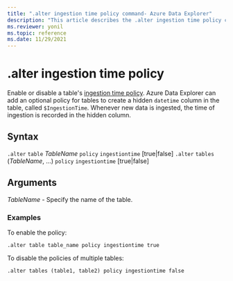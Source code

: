 ```yaml
---
title: ".alter ingestion time policy command- Azure Data Explorer"
description: "This article describes the .alter ingestion time policy command in Azure Data Explorer."
ms.reviewer: yonil
ms.topic: reference
ms.date: 11/29/2021
---
```

# .alter ingestion time policy

Enable or disable a table's [ingestion time policy](ingestiontimepolicy.md). Azure Data Explorer can add an optional policy for tables to create a hidden `datetime` column in the table, called `$IngestionTime`. Whenever new data is ingested, the time of ingestion is recorded in the hidden column.

## Syntax

`.alter` `table` *TableName* `policy` `ingestiontime` [true|false]
`.alter` `tables` (*TableName*, ...) `policy` `ingestiontime` [true|false]

## Arguments

*TableName* - Specify the name of the table.

### Examples

To enable the policy:

```kusto
.alter table table_name policy ingestiontime true
```

To disable the policies of multiple tables:

```kusto
.alter tables (table1, table2) policy ingestiontime false
```